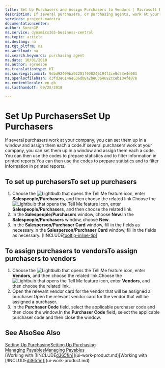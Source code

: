 ```yaml
---
title: Set Up Purchasers and Assign Purchasers to Vendors | Microsoft Docs
description: If several purchasers, or purchasing agents, work at your company, you can organise them for statistical analysis.
services: project-madeira
documentationcenter: 
author: SorenGP
ms.service: dynamics365-business-central
ms.topic: article
ms.devlang: na
ms.tgt_pltfrm: na
ms.workload: na
ms.search.keywords: purchasing agent
ms.date: 10/01/2018
ms.author: sgroespe
ms.translationtype: HT
ms.sourcegitcommit: 9dbd92409ba02281f008246194f3ce0c53e4e001
ms.openlocfilehash: d3fd3e614ae636db8a2be0364892cceb104fe878
ms.contentlocale: en-gb
ms.lasthandoff: 09/28/2018

---
```

# <a name="set-up-purchasers"></a><span data-ttu-id="8a17b-103">Set Up Purchasers</span><span class="sxs-lookup"><span data-stu-id="8a17b-103">Set Up Purchasers</span></span>
<span data-ttu-id="8a17b-104">If several purchasers work at your company, you can set them up in a window and assign them each a code.</span><span class="sxs-lookup"><span data-stu-id="8a17b-104">If several purchasers work at your company, you can set them up in a window and assign them each a code.</span></span> <span data-ttu-id="8a17b-105">You can then use the codes to prepare statistics and to filter information in printed reports.</span><span class="sxs-lookup"><span data-stu-id="8a17b-105">You can then use the codes to prepare statistics and to filter information in printed reports.</span></span>

## <a name="to-set-up-purchasers"></a><span data-ttu-id="8a17b-106">To set up purchasers</span><span class="sxs-lookup"><span data-stu-id="8a17b-106">To set up purchasers</span></span>
1. <span data-ttu-id="8a17b-107">Choose the ![Lightbulb that opens the Tell Me feature](media/ui-search/search_small.png "Tell me what you want to do") icon, enter **Salespeople/Purchasers**, and then choose the related link.</span><span class="sxs-lookup"><span data-stu-id="8a17b-107">Choose the ![Lightbulb that opens the Tell Me feature](media/ui-search/search_small.png "Tell me what you want to do") icon, enter **Salespeople/Purchasers**, and then choose the related link.</span></span>
2. <span data-ttu-id="8a17b-108">In the **Salespeople/Purchasers** window, choose **New**.</span><span class="sxs-lookup"><span data-stu-id="8a17b-108">In the **Salespeople/Purchasers** window, choose **New**.</span></span>
3. <span data-ttu-id="8a17b-109">In the **Salesperson/Purchaser Card** window, fill in the fields as necessary.</span><span class="sxs-lookup"><span data-stu-id="8a17b-109">In the **Salesperson/Purchaser Card** window, fill in the fields as necessary.</span></span> [!INCLUDE[tooltip-inline-tip](includes/tooltip-inline-tip_md.md)]

## <a name="to-assign-purchasers-to-vendors"></a><span data-ttu-id="8a17b-110">To assign purchasers to vendors</span><span class="sxs-lookup"><span data-stu-id="8a17b-110">To assign purchasers to vendors</span></span>
1. <span data-ttu-id="8a17b-111">Choose the ![Lightbulb that opens the Tell Me feature](media/ui-search/search_small.png "Tell me what you want to do") icon, enter **Vendors**, and then choose the related link.</span><span class="sxs-lookup"><span data-stu-id="8a17b-111">Choose the ![Lightbulb that opens the Tell Me feature](media/ui-search/search_small.png "Tell me what you want to do") icon, enter **Vendors**, and then choose the related link.</span></span>
2. <span data-ttu-id="8a17b-112">Open the relevant vendor card for the vendor that will be assigned a purchaser.</span><span class="sxs-lookup"><span data-stu-id="8a17b-112">Open the relevant vendor card for the vendor that will be assigned a purchaser.</span></span>
3. <span data-ttu-id="8a17b-113">In the **Purchaser Code** field, select the applicable purchaser code and then close the window.</span><span class="sxs-lookup"><span data-stu-id="8a17b-113">In the **Purchaser Code** field, select the applicable purchaser code and then close the window.</span></span>

## <a name="see-also"></a><span data-ttu-id="8a17b-114">See Also</span><span class="sxs-lookup"><span data-stu-id="8a17b-114">See Also</span></span>
[<span data-ttu-id="8a17b-115">Setting Up Purchasing</span><span class="sxs-lookup"><span data-stu-id="8a17b-115">Setting Up Purchasing</span></span>](purchasing-setup-purchasing.md)  
[<span data-ttu-id="8a17b-116">Managing Payables</span><span class="sxs-lookup"><span data-stu-id="8a17b-116">Managing Payables</span></span>](payables-manage-payables.md)  
<span data-ttu-id="8a17b-117">[Working with [!INCLUDE[d365fin](includes/d365fin_md.md)]](ui-work-product.md)</span><span class="sxs-lookup"><span data-stu-id="8a17b-117">[Working with [!INCLUDE[d365fin](includes/d365fin_md.md)]](ui-work-product.md)</span></span>

